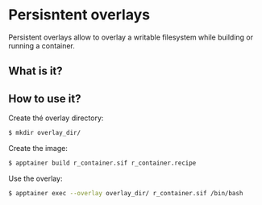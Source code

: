 # Persisntent overlays

Persistent overlays allow to overlay a writable filesystem while building or running a container.


## What is it?


## How to use it?

Create thé overlay directory:
```bash
$ mkdir overlay_dir/
```

Create the image:
```bash
$ apptainer build r_container.sif r_container.recipe
```

Use the overlay:
```bash
$ apptainer exec --overlay overlay_dir/ r_container.sif /bin/bash
```
